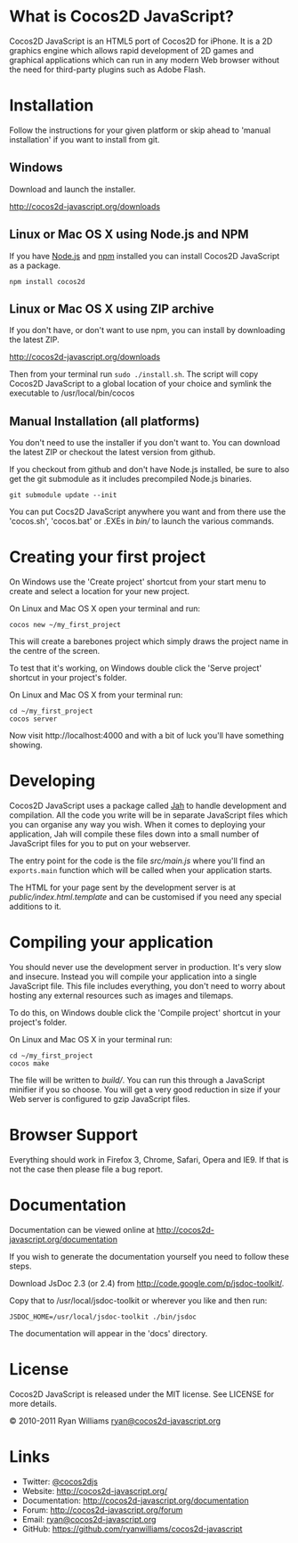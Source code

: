What is Cocos2D JavaScript?
===========================

Cocos2D JavaScript is an HTML5 port of Cocos2D for iPhone.
It is a 2D graphics engine which allows rapid development of 2D games and
graphical applications which can run in any modern Web browser without the need
for third-party plugins such as Adobe Flash.

Installation
============

Follow the instructions for your given platform or skip ahead to 'manual
installation' if you want to install from git.

Windows
-------

Download and launch the installer.

<http://cocos2d-javascript.org/downloads>

Linux or Mac OS X using Node.js and NPM
---------------------------------------

If you have [Node.js][nodejs] and [npm][npm] installed you can install Cocos2D
JavaScript as a package.

    npm install cocos2d

Linux or Mac OS X using ZIP archive
-----------------------------------

If you don't have, or don't want to use npm, you can install by downloading the
latest ZIP.

<http://cocos2d-javascript.org/downloads>

Then from your terminal run `sudo ./install.sh`. The script will copy Cocos2D
JavaScript to a global location of your choice and symlink the executable to
/usr/local/bin/cocos

Manual Installation (all platforms)
-----------------------------------

You don't need to use the installer if you don't want to. You can download the
latest ZIP or checkout the latest version from github. 

If you checkout from github and don't have Node.js installed, be sure to also
get the git submodule as it includes precompiled Node.js binaries.

    git submodule update --init

You can put Cocs2D JavaScript anywhere you want and from there use
the 'cocos.sh', 'cocos.bat' or .EXEs in _bin/_ to launch the various commands.

Creating your first project
===========================

On Windows use the 'Create project' shortcut from your start menu to create and
select a location for your new project.

On Linux and Mac OS X open your terminal and run:

    cocos new ~/my_first_project

This will create a barebones project which simply draws the project name in the
centre of the screen.

To test that it's working, on Windows double click the 'Serve project' shortcut
in your project's folder.

On Linux and Mac OS X from your terminal run:

    cd ~/my_first_project
    cocos server

Now visit http://localhost:4000 and with a bit of luck you'll have something showing.

Developing
==========

Cocos2D JavaScript uses a package called [Jah][jah] to handle development and compilation.
All the code you write will be in separate JavaScript files which you can
organise any way you wish. When it comes to deploying your application, Jah
will compile these files down into a small number of JavaScript files for you
to put on your webserver.

The entry point for the code is the file _src/main.js_ where you'll find an
`exports.main` function which will be called when your application starts.

The HTML for your page sent by the development server is at
_public/index.html.template_ and can be customised if you need any special
additions to it.

Compiling your application
==========================

You should never use the development server in production. It's very slow and
insecure. Instead you will compile your application into a single JavaScript
file. This file includes everything, you don't need to worry about hosting any
external resources such as images and tilemaps.

To do this, on Windows double click the 'Compile project' shortcut in your
project's folder.

On Linux and Mac OS X in your terminal run:

    cd ~/my_first_project
    cocos make

The file will be written to _build/_. You can run this through a JavaScript
minifier if you so choose. You will get a very good reduction in size if your
Web server is configured to gzip JavaScript files.

Browser Support
===============

Everything should work in Firefox 3, Chrome, Safari, Opera and IE9. If that is
not the case then please file a bug report.

Documentation
=============

Documentation can be viewed online at <http://cocos2d-javascript.org/documentation>

If you wish to generate the documentation yourself you need to follow these steps.

Download JsDoc 2.3 (or 2.4) from <http://code.google.com/p/jsdoc-toolkit/>.

Copy that to /usr/local/jsdoc-toolkit or wherever you like and then run:

    JSDOC_HOME=/usr/local/jsdoc-toolkit ./bin/jsdoc

The documentation will appear in the 'docs' directory.

License
=======

Cocos2D JavaScript is released under the MIT license. See LICENSE for more details.

© 2010-2011 Ryan Williams <ryan@cocos2d-javascript.org>

Links
=====

* Twitter: [@cocos2djs](http://twitter.com/cocos2djs)
* Website: <http://cocos2d-javascript.org/>
* Documentation: <http://cocos2d-javascript.org/documentation>
* Forum: <http://cocos2d-javascript.org/forum>
* Email: <ryan@cocos2d-javascript.org>
* GitHub: <https://github.com/ryanwilliams/cocos2d-javascript>


[jah]: https://github.com/ryanwilliams/jah
[nodejs]: http://nodejs.org
[npm]: http://npmjs.org

